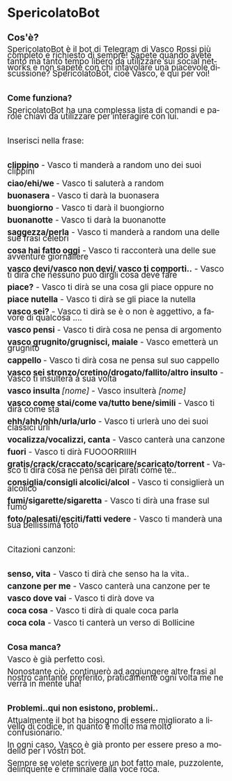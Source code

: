 
<html>
<head>
	<meta http-equiv="content-type" content="text/html; charset=utf-8">
	<meta name="generator" content="LibreOffice 4.2.8.2 (Linux)">
	<meta name="created" content="20161002;162604695461082">
	<meta name="changed" content="20161002;163351317395068">
</head>
<body lang="it-IT" dir="ltr">
<p style="margin-bottom: 0cm; line-height: 100%"><font size="6" style="font-size: 22pt"><b>SpericolatoBot</b></font></p>
<p style="margin-bottom: 0cm; line-height: 100%"><br>
</p>
<p style="margin-bottom: 0cm; line-height: 100%"><font size="4" style="font-size: 16pt"><b>Cos'è?</b></font></p>
<p style="margin-bottom: 0cm; font-weight: normal; line-height: 100%">
<font size="4" style="font-size: 14pt">SpericolatoBot è il bot di
Telegram di Vasco Rossi più completo e richiesto di sempre! Sapete
quando avete tanto ma tanto tempo libero da utilizzare sui social
networks e non sapete con chi intavolare una piacevole discussione?
SpericolatoBot, cioè Vasco, è qui per voi!</font></p>
<p style="margin-bottom: 0cm; font-weight: normal; line-height: 100%">
<br>
</p>
<p style="margin-bottom: 0cm; line-height: 100%"><font size="4" style="font-size: 14pt"><b>Come
funziona?</b></font></p>
<p style="margin-bottom: 0cm; font-weight: normal; line-height: 100%">
<font size="4" style="font-size: 14pt">SpericolatoBot ha una
complessa lista di comandi e parole chiavi da utilizzare per
interagire con lui.</font></p>
<p style="margin-bottom: 0cm; font-weight: normal; line-height: 100%">
<br>
</p>
<p style="margin-bottom: 0cm; font-weight: normal; line-height: 100%">
<font size="4" style="font-size: 14pt">Inserisci nella frase: </font>
</p>
<p style="margin-bottom: 0cm; font-weight: normal; line-height: 100%">
<br>
</p>
<p style="margin-bottom: 0cm; font-weight: normal; line-height: 100%">
<font size="4" style="font-size: 14pt"><b>clippino</b> - Vasco ti
manderà a random uno dei suoi clippini </font>
</p>
<p style="margin-bottom: 0cm; font-weight: normal; line-height: 100%">
<font size="4" style="font-size: 14pt"><b>ciao/ehi/we </b>- Vasco ti
saluterà a random </font>
</p>
<p style="margin-bottom: 0cm; font-weight: normal; line-height: 100%">
<font size="4" style="font-size: 14pt"><b>buonasera </b>- Vasco ti
darà la buonasera </font>
</p>
<p style="margin-bottom: 0cm; font-weight: normal; line-height: 100%">
<font size="4" style="font-size: 14pt"><b>buongiorno</b> - Vasco ti
darà il buongiorno </font>
</p>
<p style="margin-bottom: 0cm; font-weight: normal; line-height: 100%">
<font size="4" style="font-size: 14pt"><b>buonanotte</b> - Vasco ti
darà la buonanotte </font>
</p>
<p style="margin-bottom: 0cm; font-weight: normal; line-height: 100%">
<font size="4" style="font-size: 14pt"><b>saggezza/perla</b> - Vasco
ti manderà a random una delle sue frasi celebri </font>
</p>
<p style="margin-bottom: 0cm; font-weight: normal; line-height: 100%">
<font size="4" style="font-size: 14pt"><b>cosa hai fatto oggi</b> -
Vasco ti racconterà una delle sue avventure giornaliere </font>
</p>
<p style="margin-bottom: 0cm; font-weight: normal; line-height: 100%">
<font size="4" style="font-size: 14pt"><b>vasco devi/vasco non devi/
vasco ti comporti..</b> - Vasco ti dirà che nessuno può dirgli cosa
deve fare </font>
</p>
<p style="margin-bottom: 0cm; font-weight: normal; line-height: 100%">
<font size="4" style="font-size: 14pt"><b>piace?</b> - Vasco ti dirà
se una cosa gli piace oppure no </font>
</p>
<p style="margin-bottom: 0cm; font-weight: normal; line-height: 100%">
<font size="4" style="font-size: 14pt"><b>piace nutella</b> - Vasco
ti dirà se gli piace la nutella </font>
</p>
<p style="margin-bottom: 0cm; font-weight: normal; line-height: 100%">
<font size="4" style="font-size: 14pt"><b>vasco sei?</b> - Vasco ti
dirà se è o non è aggettivo, a favore di qualcosa .... </font>
</p>
<p style="margin-bottom: 0cm; font-weight: normal; line-height: 100%">
<font size="4" style="font-size: 14pt"><b>vasco pensi</b> - Vasco ti
dirà cosa ne pensa di argomento </font>
</p>
<p style="margin-bottom: 0cm; font-weight: normal; line-height: 100%">
<font size="4" style="font-size: 14pt"><b>vasco grugnito/grugnisci,
maiale</b> - Vasco emetterà un grugnito </font>
</p>
<p style="margin-bottom: 0cm; font-weight: normal; line-height: 100%">
<font size="4" style="font-size: 14pt"><b>cappello </b>- Vasco ti
dirà cosa ne pensa sul suo cappello </font>
</p>
<p style="margin-bottom: 0cm; font-weight: normal; line-height: 100%">
<font size="4" style="font-size: 14pt"><b>vasco sei
stronzo/cretino/drogato/fallito/altro insulto</b> - Vasco ti
insulterà a sua volta </font>
</p>
<p style="margin-bottom: 0cm; font-weight: normal; line-height: 100%">
<font size="4" style="font-size: 14pt"><b>vasco insulta </b><i>[nome]</i>
- Vasco insulterà <i>[nome] </i></font>
</p>
<p style="margin-bottom: 0cm; font-weight: normal; line-height: 100%">
<font size="4" style="font-size: 14pt"><b>vasco come stai/come
va/tutto bene/simili</b> - Vasco ti dirà come sta </font>
</p>
<p style="margin-bottom: 0cm; font-weight: normal; line-height: 100%">
<font size="4" style="font-size: 14pt"><b>ehh/ahh/ohh/urla/urlo</b> -
Vasco ti urlerà uno dei suoi classici urli </font>
</p>
<p style="margin-bottom: 0cm; font-weight: normal; line-height: 100%">
<font size="4" style="font-size: 14pt"><b>vocalizza/vocalizzi, canta</b>
- Vasco canterà una canzone </font>
</p>
<p style="margin-bottom: 0cm; font-weight: normal; line-height: 100%">
<font size="4" style="font-size: 14pt"><b>fuori</b> - Vasco ti dirà
FUOOORRIIIH </font>
</p>
<p style="margin-bottom: 0cm; font-weight: normal; line-height: 100%">
<font size="4" style="font-size: 14pt"><b>gratis/crack/craccato/scaricare/scaricato/torrent
</b>- Vasco ti dirà cosa ne pensa dei pirati come te.. </font>
</p>
<p style="margin-bottom: 0cm; font-weight: normal; line-height: 100%">
<font size="4" style="font-size: 14pt"><b>consiglia/consigli
alcolici/alcol</b> - Vasco ti consiglierà un alcolico </font>
</p>
<p style="margin-bottom: 0cm; font-weight: normal; line-height: 100%">
<font size="4" style="font-size: 14pt"><b>fumi/sigarette/sigaretta</b>
- Vasco ti dirà una frase sul fumo </font>
</p>
<p style="margin-bottom: 0cm; font-weight: normal; line-height: 100%">
<font size="4" style="font-size: 14pt"><b>foto/palesati/esciti/fatti
vedere</b> - Vasco ti manderà una sua bellissima foto </font>
</p>
<p style="margin-bottom: 0cm; font-weight: normal; line-height: 100%">
<br>
</p>
<p style="margin-bottom: 0cm; font-weight: normal; line-height: 100%">
<font size="4" style="font-size: 14pt">Citazioni canzoni: </font>
</p>
<p style="margin-bottom: 0cm; font-weight: normal; line-height: 100%">
<br>
</p>
<p style="margin-bottom: 0cm; font-weight: normal; line-height: 100%">
<font size="4" style="font-size: 14pt"><b>senso, vita</b> - Vasco ti
dirà che senso ha la vita.. </font>
</p>
<p style="margin-bottom: 0cm; font-weight: normal; line-height: 100%">
<font size="4" style="font-size: 14pt"><b>canzone per me</b> - Vasco
canterà una canzone per te </font>
</p>
<p style="margin-bottom: 0cm; font-weight: normal; line-height: 100%">
<font size="4" style="font-size: 14pt"><b>vasco dove vai</b> - Vasco
ti dirà dove va </font>
</p>
<p style="margin-bottom: 0cm; font-weight: normal; line-height: 100%">
<font size="4" style="font-size: 14pt"><b>coca cosa</b> - Vasco ti
dirà di quale coca parla </font>
</p>
<p style="margin-bottom: 0cm; font-weight: normal; line-height: 100%">
<font size="4" style="font-size: 14pt"><b>coca cola</b> - Vasco ti
canterà un verso di Bollicine </font>
</p>
<p style="margin-bottom: 0cm; font-weight: normal; line-height: 100%">
<br>
</p>
<p style="margin-bottom: 0cm; line-height: 100%"><font size="4" style="font-size: 14pt"><b>Cosa
manca?</b></font></p>
<p style="margin-bottom: 0cm; font-weight: normal; line-height: 100%">
<font size="4" style="font-size: 14pt">Vasco è già perfetto così.</font></p>
<p style="margin-bottom: 0cm; font-weight: normal; line-height: 100%">
<font size="4" style="font-size: 14pt">Nonostante ciò, continuerò
ad aggiungere altre frasi al nostro cantante preferito, praticamente
ogni volta me ne verrà in mente una!</font></p>
<p style="margin-bottom: 0cm; font-weight: normal; line-height: 100%">
<br>
</p>
<p style="margin-bottom: 0cm; line-height: 100%"><font size="4" style="font-size: 14pt"><b>Problemi..qui
non esistono, problemi..</b></font></p>
<p style="margin-bottom: 0cm; font-weight: normal; line-height: 100%">
<font size="4" style="font-size: 14pt">Attualmente il bot ha bisogno
di essere migliorato a livello di codice, in quanto è molto ma molto
confusionario.</font></p>
<p style="margin-bottom: 0cm; font-weight: normal; line-height: 100%">
<font size="4" style="font-size: 14pt">In ogni caso, Vasco è già
pronto per essere preso a modello per i vostri bot.</font></p>
<p style="margin-bottom: 0cm; font-weight: normal; line-height: 100%">
<font size="4" style="font-size: 14pt">Sempre se volete scrivere un
bot fatto male, puzzolente, delinquente e criminale dalla voce roca.</font></p>
</body>
</html>
